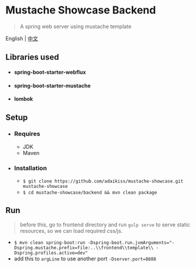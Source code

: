 # Mustache Showcase Backend

> A spring web server using mustache template

English | [中文](/backend/README.zh-cn.md)

## Libraries used

* #### spring-boot-starter-webflux

* #### spring-boot-starter-mustache

* #### lombok

## Setup

* ### Requires
    * JDK
    * Maven

* ### Installation
    * `$ git clone https://github.com/adaikiss/mustache-showcase.git mustache-showcase`
    * `$ cd mustache-showcase/backend && mvn clean package`

## Run
> before this, go to frontend directory and run `gulp serve` to serve static resources, so we can load required css/js.
- `$ mvn clean spring-boot:run -Dspring-boot.run.jvmArguments="-Dspring.mustache.prefix=file:..\\frontend\\template\\ -Dspring.profiles.active=dev"`
- add this to `argLine` to use another port `-Dserver.port=8888`

